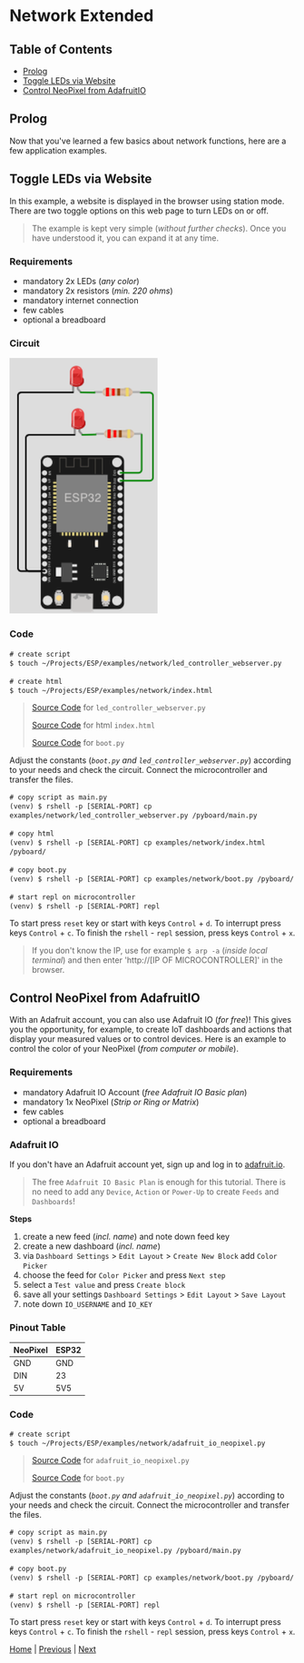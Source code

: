 # Network Extended

## Table of Contents

- [Prolog](#prolog)
- [Toggle LEDs via Website](#toggle-leds-via-website)
- [Control NeoPixel from AdafruitIO](#control-neopixel-from-adafruitio)

## Prolog

Now that you've learned a few basics about network functions, here are a few application examples.

## Toggle LEDs via Website

In this example, a website is displayed in the browser using station mode. There are two toggle options on this web page to turn LEDs on or off.

> The example is kept very simple (_without further checks_). Once you have understood it, you can expand it at any time.

### Requirements

- mandatory 2x LEDs (_any color_)
- mandatory 2x resistors (_min. 220 ohms_)
- mandatory internet connection
- few cables
- optional a breadboard

### Circuit

![012_circuit_diagram_led_server.png](../images/circuits/012_circuit_diagram_led_server.png)

### Code

```shell
# create script
$ touch ~/Projects/ESP/examples/network/led_controller_webserver.py

# create html
$ touch ~/Projects/ESP/examples/network/index.html
```

> [Source Code](../examples/network/led_controller_webserver.py) for `led_controller_webserver.py`
> 
> [Source Code](../examples/network/index.html) for html `index.html`
> 
> [Source Code](../examples/network/boot.py) for `boot.py`

Adjust the constants (_`boot.py` and `led_controller_webserver.py`_) according to your needs and check the circuit. Connect the microcontroller and transfer the files.

```shell
# copy script as main.py
(venv) $ rshell -p [SERIAL-PORT] cp examples/network/led_controller_webserver.py /pyboard/main.py

# copy html
(venv) $ rshell -p [SERIAL-PORT] cp examples/network/index.html /pyboard/

# copy boot.py
(venv) $ rshell -p [SERIAL-PORT] cp examples/network/boot.py /pyboard/

# start repl on microcontroller
(venv) $ rshell -p [SERIAL-PORT] repl
```

To start press `reset` key or start with keys `Control` + `d`. To interrupt press keys `Control` + `c`. To finish the `rshell` - `repl` session, press keys `Control` + `x`.

> If you don't know the IP, use for example `$ arp -a` (_inside local terminal_) and then enter 'http://[IP OF MICROCONTROLLER]' in the browser.

## Control NeoPixel from AdafruitIO

With an Adafruit account, you can also use Adafruit IO (_for free_)! This gives you the opportunity, for example, to create IoT dashboards and actions that display your measured values or to control devices. Here is an example to control the color of your NeoPixel (_from computer or mobile_).

### Requirements

- mandatory Adafruit IO Account (_free Adafruit IO Basic plan_)
- mandatory 1x NeoPixel (_Strip or Ring or Matrix_)
- few cables
- optional a breadboard

### Adafruit IO

If you don't have an Adafruit account yet, sign up and log in to [adafruit.io](https://io.adafruit.com).

> The free `Adafruit IO Basic Plan` is enough for this tutorial. There is no need to add any `Device`, `Action` or `Power-Up` to create `Feeds` and `Dashboards`!

**Steps**

1. create a new feed (_incl. name_) and note down feed key
2. create a new dashboard (_incl. name_)
3. via `Dashboard Settings` > `Edit Layout` > `Create New Block` add `Color Picker`
4. choose the feed for `Color Picker` and press `Next step`
5. select a `Test value` and press `Create block`
6. save all your settings `Dashboard Settings` > `Edit Layout` > `Save Layout`
7. note down `IO_USERNAME` and `IO_KEY`

### Pinout Table

| NeoPixel | ESP32 |
|----------|-------|
| GND      | GND   |
| DIN      | 23    |
| 5V       | 5V5   |

### Code

```shell
# create script
$ touch ~/Projects/ESP/examples/network/adafruit_io_neopixel.py
```

> [Source Code](../examples/network/adafruit_io_neopixel.py) for `adafruit_io_neopixel.py`
> 
> [Source Code](../examples/network/boot.py) for `boot.py`

Adjust the constants (_`boot.py` and `adafruit_io_neopixel.py`_) according to your needs and check the circuit. Connect the microcontroller and transfer the files.

```shell
# copy script as main.py
(venv) $ rshell -p [SERIAL-PORT] cp examples/network/adafruit_io_neopixel.py /pyboard/main.py

# copy boot.py
(venv) $ rshell -p [SERIAL-PORT] cp examples/network/boot.py /pyboard/

# start repl on microcontroller
(venv) $ rshell -p [SERIAL-PORT] repl
```

To start press `reset` key or start with keys `Control` + `d`. To interrupt press keys `Control` + `c`. To finish the `rshell` - `repl` session, press keys `Control` + `x`.

[Home](https://github.com/Lupin3000/ESP) | [Previous](./012_network_tutorials.md) | [Next](./013_human_interaction_tutorials.md)
